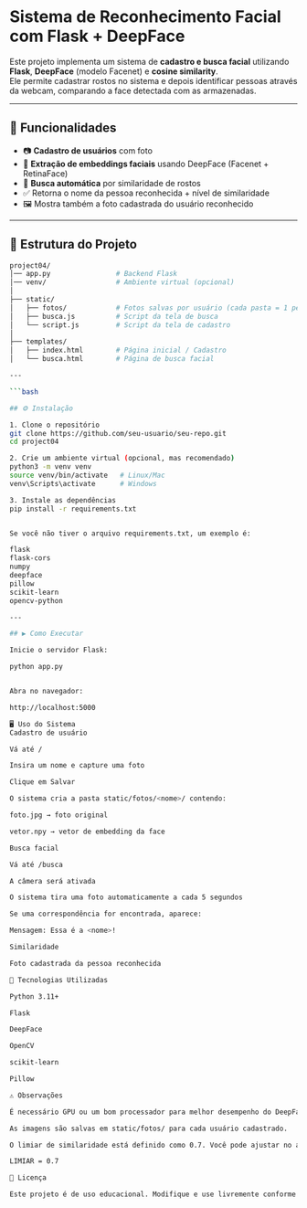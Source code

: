 # Sistema de Reconhecimento Facial com Flask + DeepFace

Este projeto implementa um sistema de **cadastro e busca facial** utilizando **Flask**, **DeepFace** (modelo Facenet) e **cosine similarity**.  
Ele permite cadastrar rostos no sistema e depois identificar pessoas através da webcam, comparando a face detectada com as armazenadas.

---

## 📌 Funcionalidades

- 📷 **Cadastro de usuários** com foto
- 🧠 **Extração de embeddings faciais** usando DeepFace (Facenet + RetinaFace)
- 🔎 **Busca automática** por similaridade de rostos
- ✅ Retorna o nome da pessoa reconhecida + nível de similaridade
- 🖼️ Mostra também a foto cadastrada do usuário reconhecido

---

## 📂 Estrutura do Projeto

```bash
project04/
│── app.py                # Backend Flask
│── venv/                 # Ambiente virtual (opcional)
│
├── static/
│   ├── fotos/            # Fotos salvas por usuário (cada pasta = 1 pessoa)
│   ├── busca.js          # Script da tela de busca
│   └── script.js         # Script da tela de cadastro
│
├── templates/
│   ├── index.html        # Página inicial / Cadastro
│   └── busca.html        # Página de busca facial

---

```bash

## ⚙️ Instalação

1. Clone o repositório
git clone https://github.com/seu-usuario/seu-repo.git
cd project04

2. Crie um ambiente virtual (opcional, mas recomendado)
python3 -m venv venv
source venv/bin/activate   # Linux/Mac
venv\Scripts\activate      # Windows

3. Instale as dependências
pip install -r requirements.txt


Se você não tiver o arquivo requirements.txt, um exemplo é:

flask
flask-cors
numpy
deepface
pillow
scikit-learn
opencv-python

---

## ▶️ Como Executar

Inicie o servidor Flask:

python app.py


Abra no navegador:

http://localhost:5000

🖥️ Uso do Sistema
Cadastro de usuário

Vá até /

Insira um nome e capture uma foto

Clique em Salvar

O sistema cria a pasta static/fotos/<nome>/ contendo:

foto.jpg → foto original

vetor.npy → vetor de embedding da face

Busca facial

Vá até /busca

A câmera será ativada

O sistema tira uma foto automaticamente a cada 5 segundos

Se uma correspondência for encontrada, aparece:

Mensagem: Essa é a <nome>!

Similaridade

Foto cadastrada da pessoa reconhecida

🔬 Tecnologias Utilizadas

Python 3.11+

Flask

DeepFace

OpenCV

scikit-learn

Pillow

⚠️ Observações

É necessário GPU ou um bom processador para melhor desempenho do DeepFace.

As imagens são salvas em static/fotos/ para cada usuário cadastrado.

O limiar de similaridade está definido como 0.7. Você pode ajustar no app.py:

LIMIAR = 0.7

📜 Licença

Este projeto é de uso educacional. Modifique e use livremente conforme suas necessidades.
